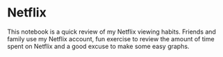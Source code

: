 # Netflix

This notebook is a quick review of my Netflix viewing habits. Friends and family use my Netflix account, fun exercise to review the amount of time spent on Netflix and a good excuse to make some easy graphs.
